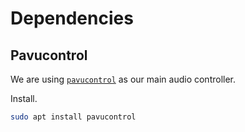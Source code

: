 # Dependencies

## Pavucontrol

We are using [`pavucontrol`](https://gitlab.freedesktop.org/pulseaudio/pavucontrol) as our main audio
controller.

Install.

```sh
sudo apt install pavucontrol
```
